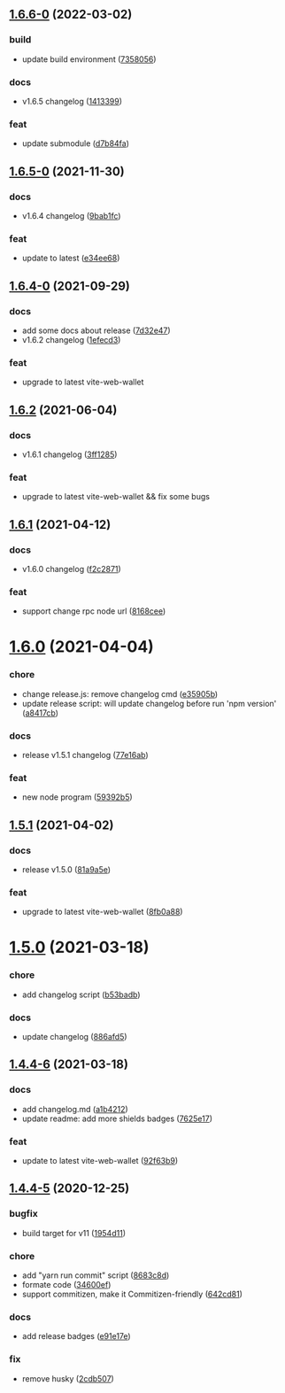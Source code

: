 ## [1.6.6-0](https://github.com/vitelabs/vite-wallet/compare/v1.6.5-0...v1.6.6-0) (2022-03-02)


### build

* update build environment ([7358056](https://github.com/vitelabs/vite-wallet/commit/73580562ba8ae69f0aa6dbef7977395c4216cce7))

### docs

* v1.6.5 changelog ([1413399](https://github.com/vitelabs/vite-wallet/commit/14133990107203837fce2ca20addce931b91fa84))

### feat

* update submodule ([d7b84fa](https://github.com/vitelabs/vite-wallet/commit/d7b84faeb784d8e35bda6cb3366c05d33144f104))



## [1.6.5-0](https://github.com/vitelabs/vite-wallet/compare/v1.6.4-0...v1.6.5-0) (2021-11-30)


### docs

* v1.6.4 changelog ([9bab1fc](https://github.com/vitelabs/vite-wallet/commit/9bab1fce5dea47871221ca9ca813c9f2f02573ee))

### feat

* update to latest ([e34ee68](https://github.com/vitelabs/vite-wallet/commit/e34ee688a107395856f332f25fd19c864acdc973))



## [1.6.4-0](https://github.com/vitelabs/vite-wallet/compare/v1.6.2...v1.6.4-0) (2021-09-29)


### docs

* add some docs about release ([7d32e47](https://github.com/vitelabs/vite-wallet/commit/7d32e4728326f9c29ba2a3c13d334a9365322c83))
* v1.6.2 changelog ([1efecd3](https://github.com/vitelabs/vite-wallet/commit/1efecd372badde5bdcb5ce84d49ddaed8cf25e39))

### feat

* upgrade to latest vite-web-wallet


## [1.6.2](https://github.com/vitelabs/vite-wallet/compare/v1.6.1...v1.6.2) (2021-06-04)


### docs

* v1.6.1 changelog ([3ff1285](https://github.com/vitelabs/vite-wallet/commit/3ff12856b185a64d55d7cb43221408dfe84bc754))

### feat

* upgrade to latest vite-web-wallet && fix some bugs


## [1.6.1](https://github.com/vitelabs/vite-wallet/compare/v1.6.0...v1.6.1) (2021-04-12)


### docs

* v1.6.0 changelog ([f2c2871](https://github.com/vitelabs/vite-wallet/commit/f2c28716efbd2a80c0e8bc1a74307bf818862352))

### feat

* support change rpc node url ([8168cee](https://github.com/vitelabs/vite-wallet/commit/8168cee8605376600f1696bcfecc6f0a32739abb))



# [1.6.0](https://github.com/vitelabs/vite-wallet/compare/v1.5.1...v1.6.0) (2021-04-04)


### chore

* change release.js: remove changelog cmd ([e35905b](https://github.com/vitelabs/vite-wallet/commit/e35905b9f934477771756cb6a1cf13dc3e2ce326))
* update release script: will update changelog before run 'npm version' ([a8417cb](https://github.com/vitelabs/vite-wallet/commit/a8417cb817e256af2c992e95b17da9d92d97addf))

### docs

* release v1.5.1 changelog ([77e16ab](https://github.com/vitelabs/vite-wallet/commit/77e16ab2fdad27df0982fc227a838b059805e094))

### feat

* new node program ([59392b5](https://github.com/vitelabs/vite-wallet/commit/59392b59962139993d7a46a3c3a6d61f6f5f8989))


## [1.5.1](https://github.com/vitelabs/vite-wallet/compare/v1.5.0...v1.5.1) (2021-04-02)


### docs

* release v1.5.0 ([81a9a5e](https://github.com/vitelabs/vite-wallet/commit/81a9a5e9e0c2a6ac188d33bbf86f6c68c091a0af))

### feat

* upgrade to latest vite-web-wallet ([8fb0a88](https://github.com/vitelabs/vite-wallet/commit/8fb0a881564e7a1a4ea08de3e051ce1d6501553c))



# [1.5.0](https://github.com/vitelabs/vite-wallet/compare/v1.4.4-6...v1.5.0) (2021-03-18)


### chore

* add changelog script ([b53badb](https://github.com/vitelabs/vite-wallet/commit/b53badb11651eb708980df4979cbbcbb7da2a560))

### docs

* update changelog ([886afd5](https://github.com/vitelabs/vite-wallet/commit/886afd5fcb0fae3d0002ea988a28628dfc5e0305))



## [1.4.4-6](https://github.com/vitelabs/vite-wallet/compare/v1.4.4-5...v1.4.4-6) (2021-03-18)


### docs

* add changelog.md ([a1b4212](https://github.com/vitelabs/vite-wallet/commit/a1b42129ed827ca16850f544602ee565cc0bbe38))
* update readme: add more shields badges ([7625e17](https://github.com/vitelabs/vite-wallet/commit/7625e1715bfcd32fdf6f16cbec359344262916f9))

### feat

* update to latest vite-web-wallet ([92f63b9](https://github.com/vitelabs/vite-wallet/commit/92f63b9ab8734eaebc9756833c3d3155ed0a5dca))



## [1.4.4-5](https://github.com/vitelabs/vite-wallet/compare/v1.4.4-4...v1.4.4-5) (2020-12-25)

### bugfix

* build target for v11 ([1954d11](https://github.com/vitelabs/vite-wallet/commit/1954d118fb06eaa9f2957be1a51eddf60bf8988e))

### chore

* add "yarn run commit" script ([8683c8d](https://github.com/vitelabs/vite-wallet/commit/8683c8dc3edcf7918b08406b50ce4b0b361df25a))
* formate code ([34600ef](https://github.com/vitelabs/vite-wallet/commit/34600ef1f0129b2009c30284ebc258ff788205d7))
* support commitizen, make it  Commitizen-friendly ([642cd81](https://github.com/vitelabs/vite-wallet/commit/642cd81f8ba5def8a1e45f6c1ddfcd12f40057e6))

### docs

* add release badges ([e91e17e](https://github.com/vitelabs/vite-wallet/commit/e91e17eb777227f1dbcbe27ad552c62c78af3df7))

### fix

* remove husky ([2cdb507](https://github.com/vitelabs/vite-wallet/commit/2cdb5079f3dfa2b5b43a673f9988a4c42fa27468))
